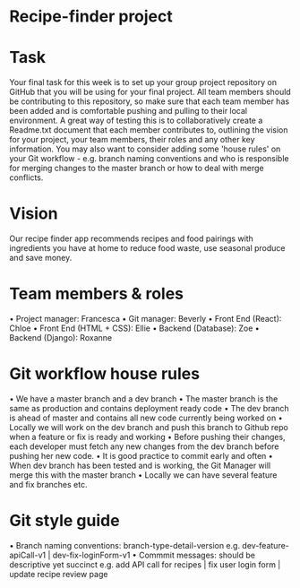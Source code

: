 # Recipe-finder project

# Task
Your final task for this week is to set up your group project repository on GitHub that you will be using for your final project. All team members should be contributing to this repository, so make sure that each team member has been added and is comfortable pushing and pulling to their local environment. A great way of testing this is to collaboratively create a Readme.txt document that each member contributes to, outlining the vision for your project, your team members, their roles and any other key information. You may also want to consider adding some 'house rules' on your Git workflow - e.g. branch naming conventions and who is responsible for merging changes to the master branch or how to deal with merge conflicts.

# Vision
Our recipe finder app recommends recipes and food pairings with ingredients you have at home to reduce food waste, use seasonal produce and save money.

# Team members & roles
  • Project manager: Francesca
  • Git manager: Beverly
  • Front End (React): Chloe
  • Front End (HTML + CSS): Ellie
  • Backend (Database): Zoe
  • Backend (Django): Roxanne

# Git workflow house rules
  • We have a master branch and a dev branch
  • The master branch is the same as production and contains deployment ready code
  • The dev branch is ahead of master and contains all new code currently being worked on
  • Locally we will work on the dev branch and push this branch to Github repo when a feature or fix is ready and working
  • Before pushing their changes, each developer must fetch any new changes from the dev branch before pushing her new code. 
  • It is good practice to commit early and often 
  • When dev branch has been tested and is working, the Git Manager will merge this with the master branch
  • Locally we can have several feature and fix branches etc.

# Git style guide
  • Branch naming conventions: branch-type-detail-version e.g. dev-feature-apiCall-v1 | dev-fix-loginForm-v1 
  • Commmit messages: should be descriptive yet succinct e.g. add API call for recipes | fix user login form | update recipe review page
